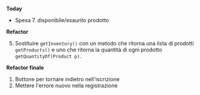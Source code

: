 **Today**

* Spesa
  7. disponibile/esaurito prodotto
  

**Refactor**

5. Sostituire `getInventory()` con un metodo che ritorna una lista di prodotti `getProducts()` e uno che ritorna la quantità di ogni prodotto `getQuantityOf(Product p)`.



**Refactor finale**

1. Bottone per tornare indietro nell'iscrizione
2. Mettere l'errore nuovo nella registrazione